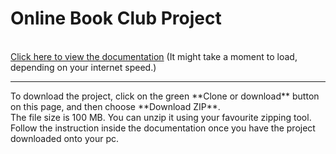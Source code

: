 # Online Book Club Project

<br>
<a href="/Mikhail Goulding Online Book Club Project 2020/Documentation/Online%20Book%20Club%20Documentation.pdf">Click here to view the documentation</a> (It might take a moment to load, depending on your internet speed.)
<hr />
To download the project, click on the green **Clone or download** button on this page, and then choose **Download ZIP**.
<br />
The file size is 100 MB. You can unzip it using your favourite zipping tool.
<br />
Follow the instruction inside the documentation once you have the project downloaded onto your pc.
